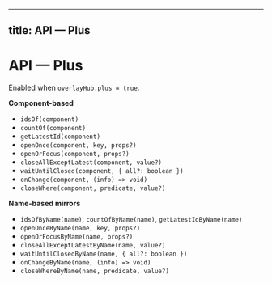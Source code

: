 
---
title: API — Plus
---

# API — Plus

Enabled when `overlayHub.plus = true`.

**Component-based**
- `idsOf(component)`
- `countOf(component)`
- `getLatestId(component)`
- `openOnce(component, key, props?)`
- `openOrFocus(component, props?)`
- `closeAllExceptLatest(component, value?)`
- `waitUntilClosed(component, { all?: boolean })`
- `onChange(component, (info) => void)`
- `closeWhere(component, predicate, value?)`

**Name-based mirrors**
- `idsOfByName(name)`, `countOfByName(name)`, `getLatestIdByName(name)`
- `openOnceByName(name, key, props?)`
- `openOrFocusByName(name, props?)`
- `closeAllExceptLatestByName(name, value?)`
- `waitUntilClosedByName(name, { all?: boolean })`
- `onChangeByName(name, (info) => void)`
- `closeWhereByName(name, predicate, value?)`
